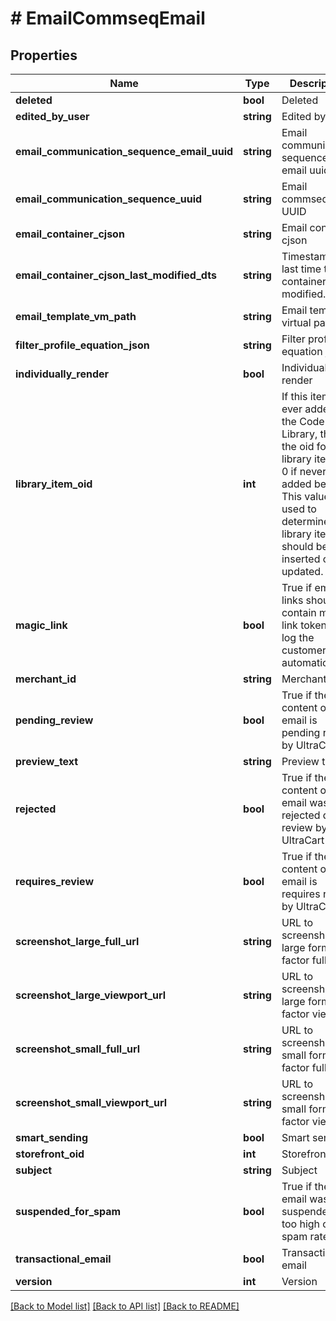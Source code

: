 # # EmailCommseqEmail

## Properties

Name | Type | Description | Notes
------------ | ------------- | ------------- | -------------
**deleted** | **bool** | Deleted | [optional]
**edited_by_user** | **string** | Edited by user | [optional]
**email_communication_sequence_email_uuid** | **string** | Email communication sequence email uuid | [optional]
**email_communication_sequence_uuid** | **string** | Email commseq UUID | [optional]
**email_container_cjson** | **string** | Email container cjson | [optional]
**email_container_cjson_last_modified_dts** | **string** | Timestamp the last time the container was modified. | [optional]
**email_template_vm_path** | **string** | Email template virtual path | [optional]
**filter_profile_equation_json** | **string** | Filter profile equation json | [optional]
**individually_render** | **bool** | Individually render | [optional]
**library_item_oid** | **int** | If this item was ever added to the Code Library, this is the oid for that library item, or 0 if never added before.  This value is used to determine if a library item should be inserted or updated. | [optional]
**magic_link** | **bool** | True if email links should contain magic link tokens to log the customer in automatically | [optional]
**merchant_id** | **string** | Merchant ID | [optional]
**pending_review** | **bool** | True if the content of this email is pending review by UltraCart | [optional]
**preview_text** | **string** | Preview text | [optional]
**rejected** | **bool** | True if the content of this email was rejected during review by UltraCart | [optional]
**requires_review** | **bool** | True if the content of this email is requires review by UltraCart | [optional]
**screenshot_large_full_url** | **string** | URL to screenshot in large form factor full page | [optional]
**screenshot_large_viewport_url** | **string** | URL to screenshot in large form factor viewport | [optional]
**screenshot_small_full_url** | **string** | URL to screenshot in small form factor full page | [optional]
**screenshot_small_viewport_url** | **string** | URL to screenshot in small form factor viewport | [optional]
**smart_sending** | **bool** | Smart sending | [optional]
**storefront_oid** | **int** | Storefront oid | [optional]
**subject** | **string** | Subject | [optional]
**suspended_for_spam** | **bool** | True if the email was suspended for too high of a spam rate. | [optional]
**transactional_email** | **bool** | Transactional email | [optional]
**version** | **int** | Version | [optional]

[[Back to Model list]](../../README.md#models) [[Back to API list]](../../README.md#endpoints) [[Back to README]](../../README.md)
